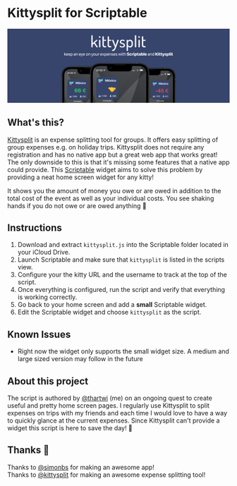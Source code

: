 # Kittysplit for Scriptable

![cover](images/cover.png)

## What's this?

[Kittysplit](https://kittysplit.com/) is an expense splitting tool for groups. It offers easy splitting of group expenses e.g. on holiday trips. Kittysplit does not require any registration and has no native app but a great web app that works great! The only downside to this is that it's missing some features that a native app could provide. This [Scriptable](https://scriptable.app) widget aims to solve this problem by providing a neat home screen widget for any kitty!

It shows you the amount of money you owe or are owed in addition to the total cost of the event as well as your individual costs. You see shaking hands if you do not owe or are owed anything 🤝

## Instructions

1. Download and extract `kittysplit.js` into the Scriptable folder located in your iCloud Drive.
2. Launch Scriptable and make sure that `kittysplit` is listed in the scripts view.
3. Configure your the kitty URL and the username to track at the top of the script.
5. Once everything is configured, run the script and verify that everything is working correctly.
6. Go back to your home screen and add a **small** Scriptable widget.
7. Edit the Scriptable widget and choose `kittysplit` as the script.

## Known Issues
* Right now the widget only supports the small widget size. A medium and large sized version may follow in the future

## About this project

The script is authored by [@thartwi](https://twitter.com/thartwi) (me) on an ongoing quest to create useful and pretty home screen pages. I regularly use Kittysplit to split expenses on trips with my friends and each time I would love to have a way to quickly glance at the current expenses. Since Kittysplit can't provide a widget this script is here to save the day! 🚀

## Thanks 🙏
Thanks to [@simonbs](https://twitter.com/simonbs) for making an awesome app!\
Thanks to [@kittysplit](https://twitter.com/kittysplit) for making an awesome expense splitting tool!